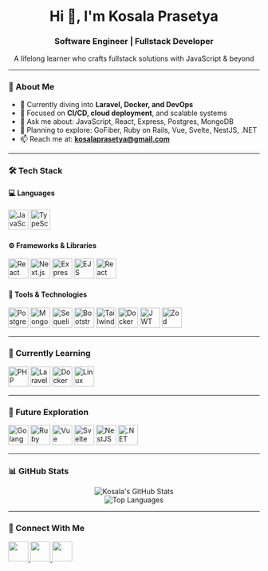 <h1 align="center">Hi 👋, I'm Kosala Prasetya</h1>
<h3 align="center">Software Engineer | Fullstack Developer</h3>

<p align="center">A lifelong learner who crafts fullstack solutions with JavaScript & beyond</p>

---

### 🧠 About Me
- 🔭 Currently diving into **Laravel, Docker, and DevOps**
- 🌱 Focused on **CI/CD, cloud deployment**, and scalable systems
- 💬 Ask me about: JavaScript, React, Express, Postgres, MongoDB
- 🚀 Planning to explore: GoFiber, Ruby on Rails, Vue, Svelte, NestJS, .NET
- 📫 Reach me at: **kosalaprasetya@gmail.com**

---

### 🛠️ Tech Stack

#### 💻 Languages
<p align="left">
  <img src="https://cdn.jsdelivr.net/gh/devicons/devicon/icons/javascript/javascript-original.svg" alt="JavaScript" width="40" />
  <img src="https://cdn.jsdelivr.net/gh/devicons/devicon/icons/typescript/typescript-original.svg" alt="TypeScript" width="40" />
</p>

#### ⚙️ Frameworks & Libraries
<p align="left">
  <img src="https://cdn.jsdelivr.net/gh/devicons/devicon/icons/react/react-original.svg" alt="React" width="40" />
  <img src="https://cdn.jsdelivr.net/gh/devicons/devicon/icons/nextjs/nextjs-original.svg" alt="Next.js" width="40" />
  <img src="https://cdn.jsdelivr.net/gh/devicons/devicon/icons/express/express-original.svg" alt="Express" width="40" />
  <img src="https://cdn.jsdelivr.net/gh/devicons/devicon/icons/ejs/ejs-original.svg" alt="EJS" width="40" />
  <img src="https://cdn.jsdelivr.net/gh/devicons/devicon/icons/reactnative/reactnative-original.svg" alt="React Native" width="40" />
</p>

#### 🧰 Tools & Technologies
<p align="left">
  <img src="https://cdn.jsdelivr.net/gh/devicons/devicon/icons/postgresql/postgresql-original.svg" alt="PostgreSQL" width="40" />
  <img src="https://cdn.jsdelivr.net/gh/devicons/devicon/icons/mongodb/mongodb-original.svg" alt="MongoDB" width="40" />
  <img src="https://cdn.jsdelivr.net/gh/devicons/devicon/icons/sequelize/sequelize-original.svg" alt="Sequelize" width="40" />
  <img src="https://cdn.jsdelivr.net/gh/devicons/devicon/icons/bootstrap/bootstrap-original.svg" alt="Bootstrap" width="40" />
  <img src="https://www.vectorlogo.zone/logos/tailwindcss/tailwindcss-icon.svg" alt="TailwindCSS" width="40" />
  <img src="https://cdn.jsdelivr.net/gh/devicons/devicon/icons/docker/docker-original.svg" alt="Docker" width="40" />
  <img src="https://jwt.io/img/pic_logo.svg" alt="JWT" width="40" />
  <img src="https://avatars.githubusercontent.com/u/67643727?s=200&v=4" alt="Zod" width="40" />
</p>

---

### 🌱 Currently Learning
<p align="left">
  <img src="https://cdn.jsdelivr.net/gh/devicons/devicon/icons/php/php-original.svg" alt="PHP" width="40" />
  <img src="https://cdn.jsdelivr.net/gh/devicons/devicon/icons/laravel/laravel-plain.svg" alt="Laravel" width="40" />
  <img src="https://cdn.jsdelivr.net/gh/devicons/devicon/icons/docker/docker-original.svg" alt="Docker" width="40" />
  <img src="https://cdn.jsdelivr.net/gh/devicons/devicon/icons/linux/linux-original.svg" alt="Linux" width="40" />
</p>

---

### 🧭 Future Exploration
<p align="left">
  <img src="https://cdn.jsdelivr.net/gh/devicons/devicon/icons/go/go-original.svg" alt="Golang" width="40" />
  <img src="https://cdn.jsdelivr.net/gh/devicons/devicon/icons/ruby/ruby-original.svg" alt="Ruby on Rails" width="40" />
  <img src="https://cdn.jsdelivr.net/gh/devicons/devicon/icons/vuejs/vuejs-original.svg" alt="Vue" width="40" />
  <img src="https://cdn.jsdelivr.net/gh/devicons/devicon/icons/svelte/svelte-original.svg" alt="Svelte" width="40" />
  <img src="https://cdn.jsdelivr.net/gh/devicons/devicon/icons/nestjs/nestjs-plain.svg" alt="NestJS" width="40" />
  <img src="https://cdn.jsdelivr.net/gh/devicons/devicon/icons/dot-net/dot-net-original.svg" alt=".NET" width="40" />
</p>

---

### 📊 GitHub Stats

<p align="center">
  <img src="https://github-readme-stats.vercel.app/api?username=kosalaprasetya&show_icons=true&theme=radical" alt="Kosala's GitHub Stats" />
  <br/>
  <img src="https://github-readme-stats.vercel.app/api/top-langs/?username=kosalaprasetya&layout=compact&theme=radical" alt="Top Languages" />
</p>

---

### 🔗 Connect With Me
<p align="left">
  <a href="https://www.linkedin.com/in/kosala-prasetya/" target="_blank">
    <img src="https://cdn.jsdelivr.net/gh/devicons/devicon/icons/linkedin/linkedin-original.svg" width="40" />
  </a>
  <a href="mailto:kosalaprasetya@gmail.com" target="_blank">
    <img src="https://cdn.jsdelivr.net/gh/devicons/devicon/icons/google/google-original.svg" width="40" />
  </a>
  <a href="https://github.com/kosalaprasetya" target="_blank">
    <img src="https://cdn.jsdelivr.net/gh/devicons/devicon/icons/github/github-original.svg" width="40" />
  </a>
</p>
